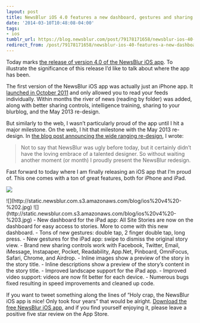 ```yaml
---
layout: post
title: NewsBlur iOS 4.0 features a new dashboard, gestures and sharing controls
date: '2014-03-10T10:48:08-04:00'
tags:
- ios
tumblr_url: https://blog.newsblur.com/post/79178171658/newsblur-ios-40-features-a-new-dashboard
redirect_from: /post/79178171658/newsblur-ios-40-features-a-new-dashboard
---
```

Today marks [the release of version 4.0 of the NewsBlur iOS app](http://www.newsblur.com/ios). To illustrate the significance of this release I’d like to talk about where the app has been.

The first version of the NewsBlur iOS app was actually just an iPhone app. It [launched in October 2011](http://blog.newsblur.com/2021/06/21/2012-01-16-2011-year-in-review.html) and only allowed you to read your feeds individually. Within months the river of news (reading by folder) was added, along with better sharing controls, intelligence training, sharing to your blurblog, and the May 2013 re-design.

But similarly to the web, I wasn’t particularly proud of the app until I hit a major milestone. On the web, I hit that milestone with the May 2013 re-design. In [the blog post announcing the wide ranging re-design](http://blog.newsblur.com/2021/06/21/2013-05-20-the-newsblur-redesign.html), I wrote:

> Not to say that NewsBlur was ugly before today, but it certainly didn’t have the loving embrace of a talented designer. So without waiting another moment (or month) I proudly present the NewsBlur redesign.

Fast forward to today where I am finally releasing an iOS app that I’m proud of. This one comes with a ton of great features, both for iPhone and iPad.

![](http://static.newsblur.com.s3.amazonaws.com/blog/ios%20v4.jpg)

<table style="margin: 0 auto; padding: 0; width: 600px"\><tr\><td\> ![](http://static.newsblur.com.s3.amazonaws.com/blog/ios%20v4%20-%202.jpg)</td\> <td\> ![](http://static.newsblur.com.s3.amazonaws.com/blog/ios%20v4%20-%203.jpg)</td\> </tr\></table\>
- New dashboard for the iPad app: All Site Stories are now on the dashboard for easy access to stories. More to come with this new dashboard.
- Tons of new gestures: double tap, 2 finger double tap, long press.
- New gestures for the iPad app: swipe to dismiss the original story view.
- Brand new sharing controls work with Facebook, Twitter, Email, iMessage, Instapaper, Pocket, Readability, App.Net, Pinboard, OmniFocus, Safari, Chrome, and Airdrop.
- Inline images show a preview of the story in the story title.
- Inline descriptions show a preview of the story’s content in the story title.
- Improved landscape support for the iPad app.
- Improved video support: videos are now fit better for each device.
- Numerous bugs fixed resulting in speed improvements and cleaned up code.

If you want to tweet something along the lines of “Holy crap, the NewsBlur iOS app is nice! Only took four years” that would be alright. [Download the free NewsBlur iOS app](http://www.newsblur.com/ios), and if you find yourself enjoying it, please leave a positive five star review on the App Store.

